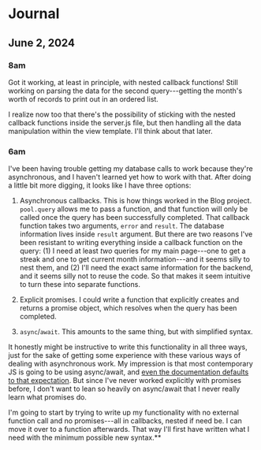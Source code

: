 # Journal

## June 2, 2024

### 8am

Got it working, at least in principle, with nested callback functions! Still working on parsing the data for the second query---getting the month's worth of records to print out in an ordered list. 

I realize now too that there's the possibility of sticking with the nested callback functions inside the server.js file, but then handling all the data manipulation within the view template. I'll think about that later.

### 6am

I've been having trouble getting my database calls to work because they're asynchronous, and I haven't learned yet how to work with that. After doing a little bit more digging, it looks like I have three options:

1. Asynchronous callbacks. This is how things worked in the Blog project. `pool.query` allows me to pass a function, and that function will only be called once the query has been successfully completed. That callback function takes two arguments, `error` and `result`. The database information lives inside `result` argument. But there are two reasons I've been resistant to writing everything inside a callback function on the query: (1) I need at least _two_ queries for my main page---one to get a streak and one to get current month information---and it seems silly to nest them, and (2) I'll need the exact same information for the backend, and it seems silly not to reuse the code. So that makes it seem intuitive to turn these into separate functions.

2. Explicit promises. I could write a function that explicitly creates and returns a promise object, which resolves when the query has been completed.

3. `async`/`await`. This amounts to the same thing, but with simplified syntax.

It honestly might be instructive to write this functionality in all three ways, just for the sake of getting some experience with these various ways of dealing with asynchronous work. My impression is that most contemporary JS is going to be using async/await, and [even the documentation defaults to that expectation](https://node-postgres.com/apis/pool#poolquery). But since I've never worked explicitly with promises before, I don't want to lean so heavily on async/await that I never really learn what promises do.

I'm going to start by trying to write up my functionality with no external function call and no promises---all in callbacks, nested if need be. I can move it over to a function afterwards. That way I'll first have written what I need with the minimum possible new syntax.**